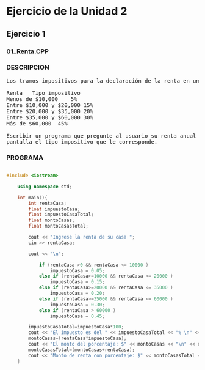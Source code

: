 # Ejercicio de la Unidad 2

## Ejercicio 1

### 01_Renta.CPP

### DESCRIPCION


<pre>Los tramos impositivos para la declaración de la renta en un determinado país son los siguientes:

Renta	Tipo impositivo
Menos de $10,000	5%
Entre $10,000 y $20,000	15%
Entre $20,000 y $35,000	20%
Entre $35,000 y $60,000	30%
Más de $60,000	45%

Escribir un programa que pregunte al usuario su renta anual y muestre por 
pantalla el tipo impositivo que le corresponde. 
</pre>


### PROGRAMA

```C++

#include <iostream>

    using namespace std;

    int main(){
        int rentaCasa;
        float impuestoCasa;
        float impuestoCasaTotal;
        float montoCasas;
        float montoCasasTotal;

        cout << "Ingrese la renta de su casa ";
        cin >> rentaCasa;

        cout << "\n";

            if (rentaCasa >0 && rentaCasa <= 10000 )
                impuestoCasa = 0.05;
            else if (rentaCasa>=10000 && rentaCasa <= 20000 )
                impuestoCasa = 0.15;
            else if (rentaCasa>=20000 && rentaCasa <= 35000 )
                impuestoCasa = 0.20;
            else if (rentaCasa>=35000 && rentaCasa <= 60000 )
                impuestoCasa = 0.30;
            else if (rentaCasa > 60000 )
                impuestoCasa = 0.45;

        impuestoCasaTotal=impuestoCasa*100;
        cout << "El impuesto es del " << impuestoCasaTotal << "% \n" << endl;
        montoCasas=(rentaCasa*impuestoCasa);
        cout << "El monto del porcentaje: $" << montoCasas << "\n" << endl;
        montoCasasTotal=(montoCasas+rentaCasa);
        cout << "Monto de renta con porcentaje: $" << montoCasasTotal << "\n" << endl;
    }

```
